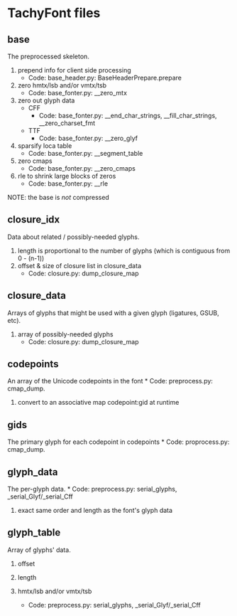 TachyFont files
===============

base
----

The preprocessed skeleton.

1. prepend info for client side processing
   * Code: base_header.py: BaseHeaderPrepare.prepare
1. zero hmtx/lsb and/or vmtx/tsb
   * Code: base_fonter.py: __zero_mtx
1. zero out glyph data
   * CFF
       * Code: base_fonter.py: __end_char_strings, __fill_char_strings, __zero_charset_fmt
   * TTF 
       * Code: base_fonter.py: __zero_glyf
1. sparsify loca table
    * Code: base_fonter.py: __segment_table
1. zero cmaps
    * Code: base_fonter.py: __zero_cmaps
1. rle to shrink large blocks of zeros
    * Code: base_fonter.py: __rle

NOTE: the base is _not_ compressed

closure_idx
-----------

Data about related / possibly-needed glyphs.

1. length is proportional to the number of glyphs (which is contiguous from 0 - (n-1))
1. offset & size of closure list in closure_data
    * Code: closure.py: dump_closure_map

closure_data
------------
Arrays of glyphs that might be used with a given glyph (ligatures, GSUB, etc).

1. array of possibly-needed glyphs
    * Code: closure.py: dump_closure_map

codepoints
----------

An array of the Unicode codepoints in the font
    * Code: preprocess.py: cmap_dump.

1. convert to an associative map codepoint:gid at runtime

gids
----

The primary glyph for each codepoint in codepoints
    * Code: proprocess.py: cmap_dump.

glyph_data
----------

The per-glyph data.
    * Code: preprocess.py: serial_glyphs, _serial_Glyf/_serial_Cff

1. exact same order and length as the font's glyph data

glyph_table
-----------

Array of glyphs' data.

1. offset
1. length
1. hmtx/lsb and/or vmtx/tsb

    * Code: preprocess.py: serial_glyphs, _serial_Glyf/_serial_Cff
